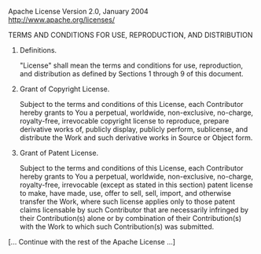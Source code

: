 Apache License
Version 2.0, January 2004
<http://www.apache.org/licenses/>

TERMS AND CONDITIONS FOR USE, REPRODUCTION, AND DISTRIBUTION

1. Definitions.

   "License" shall mean the terms and conditions for use, reproduction,
   and distribution as defined by Sections 1 through 9 of this document.

2. Grant of Copyright License.

   Subject to the terms and conditions of this License, each Contributor hereby
   grants to You a perpetual, worldwide, non-exclusive, no-charge, royalty-free,
   irrevocable copyright license to reproduce, prepare derivative works of,
   publicly display, publicly perform, sublicense, and distribute the Work and such
   derivative works in Source or Object form.

3. Grant of Patent License.

   Subject to the terms and conditions of this License, each Contributor hereby
   grants to You a perpetual, worldwide, non-exclusive, no-charge, royalty-free,
   irrevocable (except as stated in this section) patent license to make, have made,
   use, offer to sell, sell, import, and otherwise transfer the Work, where such license
   applies only to those patent claims licensable by such Contributor that are necessarily
   infringed by their Contribution(s) alone or by combination of their Contribution(s)
   with the Work to which such Contribution(s) was submitted.

[... Continue with the rest of the Apache License ...]